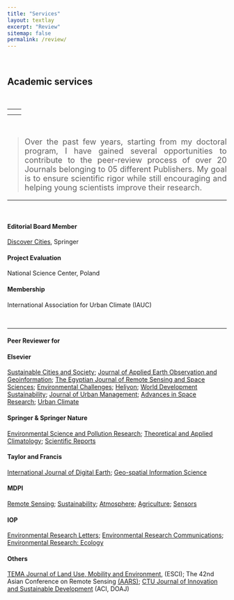 ```yaml
---
title: "Services"
layout: textlay
excerpt: "Review"
sitemap: false
permalink: /review/
---
```



<br>

## Academic services 

<br>

<div style="max-width: 1000px; margin: 0 auto;">

<table width="900">
    <tr>
        <td style="text-align: center;">
            <img src="{{site.baseurl}}/images/review/Certificate_SCS_Recognised.jpg" alt="" />
        </td>
        <td style="text-align: center;">
            <img src="{{site.baseurl}}/images/review/Certificate_ENVC_Recognised.jpg" alt="" />
        </td>
    </tr>
    <tr>
        <td style="text-align: center;">
            <img src="{{site.baseurl}}/images/review/Certificate_JAG_Recognised.jpg" alt="" />
        </td>
        <td style="text-align: center;">
            <img src="{{site.baseurl}}/images/review/Certificate_JUM_Recognised.jpg" alt="" />
        </td>
    </tr>
</table>

<br>

> <p style="font-size: 18px; text-align: justify"> Over the past few years, starting from my doctoral program, I have gained several opportunities to contribute to the peer-review process of over 20 Journals belonging to 05 different Publishers. My goal is to ensure scientific rigor while still encouraging and helping young scientists improve their research. </p>


<hr>
<br>

#### **Editorial Board Member**

<a href="https://link.springer.com/journal/44327">Discover Cities</a>, Springer 
<br>

#### **Project Evaluation**

National Science Center, Poland 
<br>

#### **Membership**

International Association for Urban Climate (IAUC)

<br>
<hr>

#### **Peer Reviewer for**

#### Elsevier  

<a href="https://www.sciencedirect.com/journal/sustainable-cities-and-society">Sustainable Cities and Society</a>;  <a href="https://www.journals.elsevier.com/international-journal-of-applied-earth-observation-and-geoinformation">Journal of Applied Earth Observation and Geoinformation</a>; <a href="https://www.sciencedirect.com/journal/the-egyptian-journal-of-remote-sensing-and-space-science">The Egyptian Journal of Remote Sensing and Space Sciences</a>; <a href="https://www.journals.elsevier.com/environmental-challenges">Environmental Challenges</a>; <a href="https://www.cell.com/heliyon/home">Heliyon</a>; <a href="https://www.sciencedirect.com/journal/world-development-sustainability">World Development Sustainability</a>; <a href="https://www.sciencedirect.com/journal/journal-of-urban-management">Journal of Urban Management</a>; <a href="https://www.sciencedirect.com/journal/advances-in-space-research">Advances in Space Research</a>; <a href="https://www.sciencedirect.com/journal/urban-climate">Urban Climate</a> 


#### Springer & Springer Nature   

<a href="https://www.springer.com/journal/11356">Environmental Science and Pollution Research</a>; <a href="https://link.springer.com/journal/704">Theoretical and Applied Climatology</a>; <a href="https://www.nature.com/srep/">Scientific Reports</a> 


#### Taylor and Francis  

<a href="https://www.tandfonline.com/journals/tjde20">International Journal of Digital Earth</a>; <a href="https://www.tandfonline.com/toc/tgsi20/current">Geo-spatial Information Science</a>


#### MDPI  

<a href="https://www.mdpi.com/journal/remotesensing">Remote Sensing</a>; <a href="https://www.mdpi.com/journal/sustainability">Sustainability</a>; <a href="https://www.mdpi.com/journal/atmosphere">Atmosphere</a>; <a href="https://www.mdpi.com/journal/agriculture">Agriculture</a>; <a href="https://www.mdpi.com/journal/sensors">Sensors</a>


#### IOP  

<a href="https://iopscience.iop.org/journal/1748-9326">Environmental Research Letters</a>; <a href="https://iopscience.iop.org/journal/2515-7620">Environmental Research Communications</a>; <a href="https://iopscience.iop.org/journal/2752-664X">Environmental Research: Ecology</a> 


#### Others  

<a href="http://www.serena.unina.it/index.php/tema/">TEMA Journal of Land Use, Mobility and Environment</a>, (ESCI); The 42nd Asian Conference on Remote Sensing <a href="https://a-a-r-s.org/">(AARS)</a>; <a href="https://ctujs.ctu.edu.vn/index.php/ctujs/index">CTU Journal of Innovation and Sustainable Development</a> (ACI, DOAJ)
 
<br/>


</div>